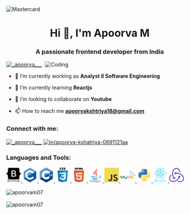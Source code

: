 ![Mastercard](https://github.com/apoorvam07/apoorvam07/blob/main/DESIGN.png)
<h1 align="center">Hi 👋, I'm Apoorva M</h1>
<h3 align="center">A passionate frontend developer from India</h3>


<img align="right" alt="Coding" width="400" src="https://encrypted-tbn0.gstatic.com/images?q=tbn:ANd9GcTchcmlRrnZ9aubRQ1NtTYyGyMMXDJqNl2uD6lZUn1nqVCjJtFB4d8_0QJlxzFSVEXNEJE&usqp=CAU">

<p align="left"> <a href="https://twitter.com/_apoorva___" target="blank"><img src="https://img.shields.io/twitter/follow/_apoorva___?logo=twitter&style=for-the-badge" alt="_apoorva___" /></a> </p>

- 🔭 I’m currently working as **Analyst II Software Engineering**

- 🌱 I’m currently learning **Reactjs**

- 👯 I’m looking to collaborate on **Youtube**

- 📫 How to reach me **apoorvakshtriya18@gmail.com**

<h3 align="left">Connect with me:</h3>
<p align="left">
<a href="https://twitter.com/_apoorva___" target="blank"><img align="center" src="https://raw.githubusercontent.com/rahuldkjain/github-profile-readme-generator/master/src/images/icons/Social/twitter.svg" alt="_apoorva___" height="30" width="40" /></a>
<a href="https://linkedin.com/in/in/apoorva-kshatriya-0691121aa" target="blank"><img align="center" src="https://raw.githubusercontent.com/rahuldkjain/github-profile-readme-generator/master/src/images/icons/Social/linked-in-alt.svg" alt="in/apoorva-kshatriya-0691121aa" height="30" width="40" /></a>
</p>

<h3 align="left">Languages and Tools:</h3>
<p align="left"> <a href="https://getbootstrap.com" target="_blank" rel="noreferrer"> <img src="https://raw.githubusercontent.com/devicons/devicon/master/icons/bootstrap/bootstrap-plain-wordmark.svg" alt="bootstrap" width="40" height="40"/> </a> <a href="https://www.cprogramming.com/" target="_blank" rel="noreferrer"> <img src="https://raw.githubusercontent.com/devicons/devicon/master/icons/c/c-original.svg" alt="c" width="40" height="40"/> </a> <a href="https://www.w3schools.com/cpp/" target="_blank" rel="noreferrer"> <img src="https://raw.githubusercontent.com/devicons/devicon/master/icons/cplusplus/cplusplus-original.svg" alt="cplusplus" width="40" height="40"/> </a> <a href="https://www.w3schools.com/css/" target="_blank" rel="noreferrer"> <img src="https://raw.githubusercontent.com/devicons/devicon/master/icons/css3/css3-original-wordmark.svg" alt="css3" width="40" height="40"/> </a> <a href="https://www.w3.org/html/" target="_blank" rel="noreferrer"> <img src="https://raw.githubusercontent.com/devicons/devicon/master/icons/html5/html5-original-wordmark.svg" alt="html5" width="40" height="40"/> </a> <a href="https://www.java.com" target="_blank" rel="noreferrer"> <img src="https://raw.githubusercontent.com/devicons/devicon/master/icons/java/java-original.svg" alt="java" width="40" height="40"/> </a> <a href="https://developer.mozilla.org/en-US/docs/Web/JavaScript" target="_blank" rel="noreferrer"> <img src="https://raw.githubusercontent.com/devicons/devicon/master/icons/javascript/javascript-original.svg" alt="javascript" width="40" height="40"/> </a> <a href="https://www.mysql.com/" target="_blank" rel="noreferrer"> <img src="https://raw.githubusercontent.com/devicons/devicon/master/icons/mysql/mysql-original-wordmark.svg" alt="mysql" width="40" height="40"/> </a> <a href="https://www.python.org" target="_blank" rel="noreferrer"> <img src="https://raw.githubusercontent.com/devicons/devicon/master/icons/python/python-original.svg" alt="python" width="40" height="40"/> </a> <a href="https://reactjs.org/" target="_blank" rel="noreferrer"> <img src="https://raw.githubusercontent.com/devicons/devicon/master/icons/react/react-original-wordmark.svg" alt="react" width="40" height="40"/> </a> <a href="https://redux.js.org" target="_blank" rel="noreferrer"> <img src="https://raw.githubusercontent.com/devicons/devicon/master/icons/redux/redux-original.svg" alt="redux" width="40" height="40"/> </a> </p>

<p><img align="center" src="https://github-readme-stats.vercel.app/api/top-langs?username=apoorvam07&show_icons=true&locale=en&layout=compact" alt="apoorvam07" /></p>

<p><img align="center" src="https://github-readme-streak-stats.herokuapp.com/?user=apoorvam07&" alt="apoorvam07" /></p>
